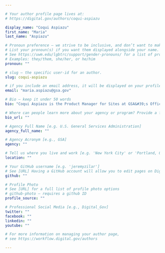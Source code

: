 ```yaml
---

# Your author profile page lives at:
# https://digital.gov/authors/coqui-aspiazu

display_name: "Coqui Aspiazu"
first_name: "Maria"
last_name: "Aspiazu"

# Pronoun preference — we strive to be inclusive, and don’t want to make assumptions on a person’s first name (be it a gender-neutral name, or is one more common in languages other than English). Learn more http://www.MyPronouns.org
# List your pronoun(s) if you want them displayed alongside your name. Leave it blank and we'll use just your name.
# See https://uwm.edu/lgbtrc/support/gender-pronouns/ for a list of pronouns
# Examples: they/them, she/her, or he/him
pronoun: ""

# slug — the specific user-id for an author.
slug: coqui-aspiazu

# if you include an email address, it will be displayed on your profile page
email: "maria.aspiazu@gsa.gov"

# Bio — keep it under 50 words
bio: "Coqui Aspiazu is the Product Manager for Sites at GSA&#39;s Office of Citizen Services and Innovative Technologies in the Technology Transformation Services (TTS). Sites is a shared service that allows agencies to focus on creating great content rather than on building systems to deliver that content. Prior to her work in the federal government, Coqui worked as a journalist, leading web, television and print media projects."

# Where can people learn more about your agency or program? Provide a full URL [e.g. 'https://www.example.gov/']
bio_url: ""

# Agency Full Name [e.g. U.S. General Services Administration]
agency_full_name: ""

# Agency Acronym [e.g., GSA]
agency: ""

# Tell us where you live and work [e.g. 'New York City' or 'Portland, OR']
location: ""

# Your GitHub username [e.g. 'jeremyzilar']
# See [URL] Having a GitHub account will allow you to edit pages on DigitalGov. The image used in your GitHub account can also be used to populate your digital.gov profile photo.
github: ""

# Profile Photo
# See [URL] for a full list of profile photo options
# github-photo — requires a github ID
profile_source: ""

# Professional Social Media [e.g., Digital_Gov]
twitter: ""
facebook: ""
linkedin: ""
youtube: ""

# For more information on managing your author page,
# see https://workflow.digital.gov/authors

---
```

